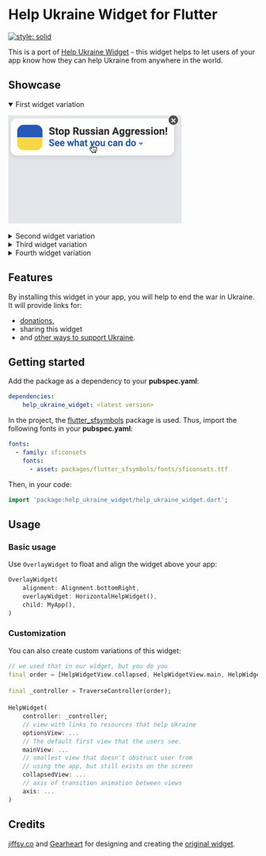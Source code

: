 # Help Ukraine Widget for Flutter

[![style: solid](https://img.shields.io/badge/style-solid-orange)](https://pub.dev/packages/solid_lints)

This is a port of [Help Ukraine Widget](https://helpukrainewinwidget.org/) -
this widget helps to let users of your app know how they can help Ukraine
from anywhere in the world.

## Showcase

<details open><summary>First widget variation</summary>

![First widget example](gifs/widget1.gif)
</details>

<details><summary>Second widget variation</summary>
    
![Second widget example](gifs/widget2.gif)
</details>

<details><summary>Third widget variation</summary>

![Third widget example](gifs/widget3.gif)
</details>

<details><summary>Fourth widget variation</summary>

![Fourth widget example](gifs/widget4.gif)
</details>

## Features

By installing this widget in your app, you will help to end the war in Ukraine.
It will provide links for:

* [donations](https://uahelp.monobank.ua/),
* sharing this widget
* and [other ways to support Ukraine](https://war.ukraine.ua/).

## Getting started

Add the package as a dependency to your __pubspec.yaml__:

``` yaml
dependencies:
    help_ukraine_widget: <latest version>
```

In the project, the [flutter_sfsymbols](https://pub.dev/packages/flutter_sfsymbols) package is used. Thus, import the following fonts in your __pubspec.yaml__:

``` yaml
fonts:
  - family: sficonsets
    fonts:
      - asset: packages/flutter_sfsymbols/fonts/sficonsets.ttf
```

Then, in your code:

``` dart
import 'package:help_ukraine_widget/help_ukraine_widget.dart';
```

## Usage

### Basic usage

Use `OverlayWidget` to float and align the widget above your app:

``` dart
OverlayWidget(
    alignment: Alignment.bottomRight,
    overlayWidget: HorizontalHelpWidget(),
    child: MyApp(),
)
```

### Customization

You can also create custom variations of this widget:

``` dart
// we used that in our widget, but you do you 
final order = [HelpWidgetView.collapsed, HelpWidgetView.main, HelpWidgetView.options];

final _controller = TraverseController(order);

HelpWidget(
    controller: _controller;
    // view with links to resources that help Ukraine
    optionsView: ...
    // The default first view that the users see.
    mainView: ...
    // smallest view that doesn't obstruct user from
    // using the app, but still exists on the screen
    collapsedView: ...
    // axis of transition animation between views
    axis: ...
)
```

## Credits

[jiffsy.co](https://jiffsy.co/) and [Gearheart](https://gearheart.io/) for designing and creating the [original widget](https://helpukrainewinwidget.org/).
